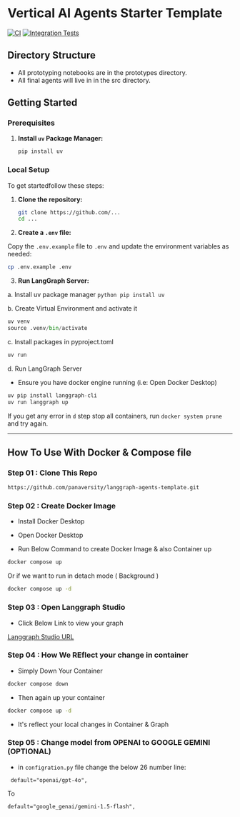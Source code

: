 # Vertical AI Agents Starter Template

[![CI](https://github.com/langchain-ai/react-agent/actions/workflows/unit-tests.yml/badge.svg)](https://github.com/langchain-ai/react-agent/actions/workflows/unit-tests.yml)
[![Integration Tests](https://github.com/langchain-ai/react-agent/actions/workflows/integration-tests.yml/badge.svg)](https://github.com/langchain-ai/react-agent/actions/workflows/integration-tests.yml)

## Directory Structure
- All prototyping notebooks are in the prototypes directory.
- All final agents will live in in the src directory.

## Getting Started

### Prerequisites

1. **Install `uv` Package Manager:**
   ```bash
   pip install uv

### Local Setup

To get startedfollow these steps:

1. **Clone the repository:**

   ```sh
   git clone https://github.com/...
   cd ...
   ```

2. **Create a `.env` file:**

Copy the `.env.example` file to `.env` and update the environment variables as needed:

```sh
cp .env.example .env
```

3. **Run LangGraph Server:**

a. Install uv package manager ```python pip install uv```

b. Create Virtual Environment and activate it 
```python 
uv venv
source .venv/bin/activate
```

c. Install packages in pyproject.toml
```python 
uv run
```

d. Run LangGraph Server
- Ensure you have docker engine running (i.e: Open Docker Desktop)
```python 
uv pip install langgraph-cli
uv run langgraph up
```

If you get any error in `d` step stop all containers, run `docker system prune` and try again.


---------------------------------------------------------------------------------------------

## How To Use With Docker & Compose file

### Step 01 : Clone This Repo

```bash
https://github.com/panaversity/langgraph-agents-template.git
```

### Step 02 : Create Docker Image 

 - Install Docker Desktop

 - Open Docker Desktop

 - Run Below Command to create Docker Image & also Container up

 ```bash
 docker compose up 
 ```

 Or if we want to run in detach mode ( Background )

 ```bash
 docker compose up -d 
 ```

### Step 03 : Open Langgraph Studio

 - Click Below Link to view your graph

 <a href="https://smith.langchain.com/studio/thread?baseUrl=http%3A%2F%2F127.0.0.1%3A8123">Langgraph Studio URL</a>


### Step 04 : How We REflect your change in container

 - Simply Down Your Container

 ```bash
 docker compose down
 ```

 - Then again up your container

 ```bash
 docker compose up -d
 ```

 - It's reflect your local changes in Container & Graph
 
### Step 05 : Change model from OPENAI to GOOGLE GEMINI (OPTIONAL)

 - in `configration.py` file change the below 26 number line:
 

 ```code
  default="openai/gpt-4o",
 ```

 To

 ```code
 default="google_genai/gemini-1.5-flash",
 ```
